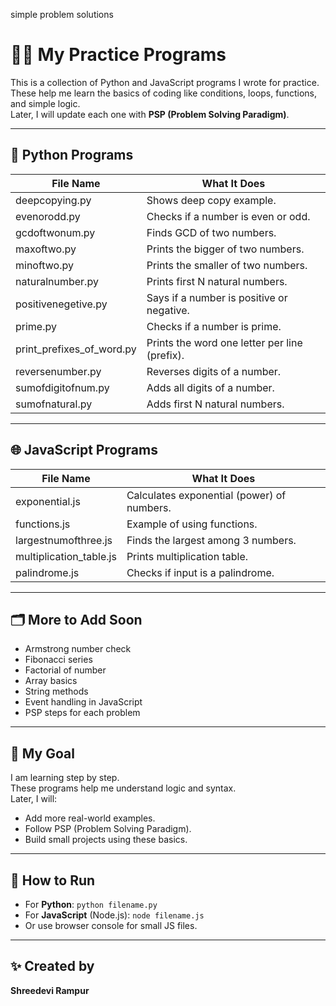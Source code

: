 simple problem solutions
# 👩‍💻 My Practice Programs

This is a collection of Python and JavaScript programs I wrote for practice.  
These help me learn the basics of coding like conditions, loops, functions, and simple logic.  
Later, I will update each one with **PSP (Problem Solving Paradigm)**.

---

## 🐍 Python Programs

| File Name                  | What It Does                                  |
|---------------------------|-----------------------------------------------|
| deepcopying.py            | Shows deep copy example.                      |
| evenorodd.py              | Checks if a number is even or odd.           |
| gcdoftwonum.py            | Finds GCD of two numbers.                    |
| maxoftwo.py               | Prints the bigger of two numbers.            |
| minoftwo.py               | Prints the smaller of two numbers.           |
| naturalnumber.py          | Prints first N natural numbers.              |
| positivenegetive.py       | Says if a number is positive or negative.    |
| prime.py                  | Checks if a number is prime.                 |
| print_prefixes_of_word.py | Prints the word one letter per line (prefix).|
| reversenumber.py          | Reverses digits of a number.                 |
| sumofdigitofnum.py        | Adds all digits of a number.                 |
| sumofnatural.py           | Adds first N natural numbers.                |

---

## 🌐 JavaScript Programs

| File Name                  | What It Does                                  |
|---------------------------|-----------------------------------------------|
| exponential.js            | Calculates exponential (power) of numbers.    |
| functions.js              | Example of using functions.                   |
| largestnumofthree.js      | Finds the largest among 3 numbers.            |
| multiplication_table.js   | Prints multiplication table.                  |
| palindrome.js             | Checks if input is a palindrome.              |

---

## 🗂️ More to Add Soon

- Armstrong number check
- Fibonacci series
- Factorial of number
- Array basics
- String methods
- Event handling in JavaScript
- PSP steps for each problem

---

## 🧠 My Goal

I am learning step by step.  
These programs help me understand logic and syntax.  
Later, I will:
- Add more real-world examples.
- Follow PSP (Problem Solving Paradigm).
- Build small projects using these basics.

---

## 🚀 How to Run

- For **Python**: `python filename.py`
- For **JavaScript** (Node.js): `node filename.js`
- Or use browser console for small JS files.

---

## ✨ Created by
**Shreedevi Rampur**
